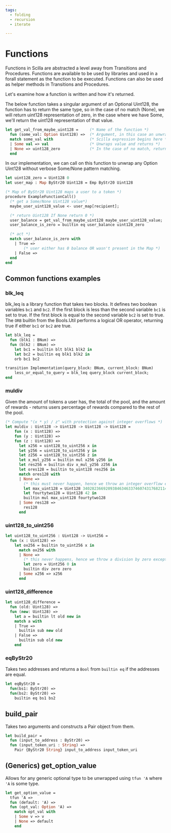 ```yaml
---
tags:
  - folding
  - recursion
  - iterate

---
```


# Functions

Functions in Scilla are abstracted a level away from Transitions and Procedures. Functions are available to be used by libraries and used in a forall statement as the function to be executed. Functions can also be used as helper methods in Transitions and Procedures.

Let's examine how a function is written and how it's returned.

The below function takes a singular argument of an Optional Uint128, the function has to return the same type, so in the case of no match (None), we will return uint128 representation of zero, in the case where we have Some, we'll return the uint128 representation of that value.

```ocaml
let get_val_from_maybe_uint128 =     (* Name of the function *)
  fun (some_val: Option Uint128) =>  (* Argument, in this case an unwrapped Option *)
  match some_val with                (* Scilla expression begins here *)
  | Some val => val                  (* Unwraps value and returns *)
  | None => uint128_zero             (* In the case of no match, return uint128 0, function return Some uint128 *)
  end
```

In our implementation, we can call on this function to unwrap any Option Uint128 without verbose Some/None pattern matching.

```ocaml {10}
let uint128_zero = Uint128 0
let user_map : Map ByStr20 Uint128 = Emp ByStr20 Uint128

(* Map of ByStr20 Uint128 maps a user to a token *)
procedure ExampleFunctionCall() 
  (* get a Some/None Uint128 value*)
  maybe_user_uint128_value <- user_map[recipient];    

  (* return Uint128 If None return 0 *)
  user_balance = get_val_from_maybe_uint128 maybe_user_uint128_value; 
  user_balance_is_zero = builtin eq user_balance uint128_zero

  (* act *)
  match user_balance_is_zero with
    | True =>
        (* user either has 0 balance OR wasn't present in the Map *)
    | False =>
  end
end
```

## Common functions examples

### blk_leq

blk_leq is a library function that takes two blocks. It defines two boolean variables ```bc1``` and ```bc2```.
If the first block is less than the second variable ```bc1``` is set to true.
If the first block is equal to the second variable ```bc2``` is set to true.
The ```ORB``` builtin from the Bools.Util performs a logical OR operator, returning true if either ```bc1``` or ```bc2``` are true.

```ocaml
let blk_leq =
  fun (blk1 : BNum) =>
  fun (blk2 : BNum) =>
    let bc1 = builtin blt blk1 blk2 in 
    let bc2 = builtin eq blk1 blk2 in 
    orb bc1 bc2
```

```ocaml
transition Implementation(query_block: BNum, current_block: BNum)
    less_or_equal_to_query = blk_leq query_block current_block;
end
```

### muldiv

Given the amount of tokens a user has, the total of the pool, and the amount of rewards - returns users percentage of rewards compared to the rest of the pool.

```ocaml
(* Compute "(x * y) / z" with protection against integer overflows *)
let muldiv : Uint128 -> Uint128 -> Uint128 -> Uint128 =
    fun (x : Uint128) =>
    fun (y : Uint128) =>
    fun (z : Uint128) =>
      let x256 = uint128_to_uint256 x in
      let y256 = uint128_to_uint256 y in
      let z256 = uint128_to_uint256 z in
      let x_mul_y256 = builtin mul x256 y256 in
      let res256 = builtin div x_mul_y256 z256 in
      let ores128 = builtin to_uint128 res256 in
      match ores128 with
      | None =>
        (* this must never happen, hence we throw an integer overflow exception *)
        let max_uint128 = Uint128 340282366920938463463374607431768211455 in
        let fourtytwo128 = Uint128 42 in
        builtin mul max_uint128 fourtytwo128
      | Some res128 =>
        res128
      end
```

### uint128_to_uint256

```ocaml
let uint128_to_uint256 : Uint128 -> Uint256 =
  fun (x : Uint128) =>
    let ox256 = builtin to_uint256 x in
      match ox256 with
      | None =>
        (* this never happens, hence we throw a division by zero exception just in case *)
        let zero = Uint256 0 in
        builtin div zero zero
      | Some x256 => x256
      end
```

### uint128_difference

```ocaml
let uint128_difference =
  fun (old: Uint128) =>
  fun (new: Uint128) =>
    let a = builtin lt old new in
    match a with
    | True =>
      builtin sub new old
    | False =>
      builtin sub old new
    end
```

### eqByStr20

Takes two addresses and returns a ```Bool``` from ```builtin eq``` if the addresses are equal.

```ocaml
let eqByStr20 =
  fun(bs1: ByStr20) =>
  fun(bs2: ByStr20) =>
    builtin eq bs1 bs2
```

## build_pair

Takes two arguments and constructs a Pair object from them.

```ocaml
let build_pair =
  fun (input_to_address : ByStr20) =>
  fun (input_token_uri : String) =>
    Pair {ByStr20 String} input_to_address input_token_uri
```

## (Generics) get_option_value

Allows for any generic optional type to be unwrapped using ```tfun 'A``` where ```'A``` is some type.

```ocaml
let get_option_value =
  tfun 'A =>
  fun (default: 'A) =>
  fun (opt_val: Option 'A) =>
    match opt_val with
    | Some v => v
    | None => default
    end
```
